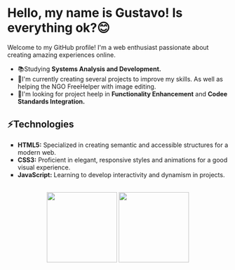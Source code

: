 <h1>Hello, my name is Gustavo! Is everything ok?😊</h1>
<p>Welcome to my GitHub profile! I'm a web enthusiast passionate about creating amazing experiences online.</p>

<ul>
  <li>📚Studying <strong>Systems Analysis and Development.</strong></li>
  <li>📌I'm currently creating several projects to improve my skills. As well as helping the NGO FreeHelper with image editing.</li>
  <li>📂I'm looking for project heelp in <strong>Functionality Enhancement</strong> and <strong>Codee Standards Integration.</strong></li>
</ul>

<h2>⚡Technologies</h2>
<ul type="square">
  <li><strong>HTML5:</strong> Specialized in creating semantic and accessible structures for a modern web.</li>
  <li><strong>CSS3:</strong> Proficient in elegant, responsive styles and animations for a good visual experience.</li>
  <li><strong>JavaScript:</strong> Learning to develop interactivity and dynamism in projects.</li>
</ul>

<br>
<div align="center">
  <img height="160em" src="https://github-readme-stats.vercel.app/api?username=gustx21&show_icons=true&theme=github_dark&include_all_commits=true&count_private=true"/>
  <img height="160em" src="https://github-readme-stats.vercel.app/api/top-langs/?username=gustx21&layout=compact&langs_count=7&theme=github_dark"/>
</div>


